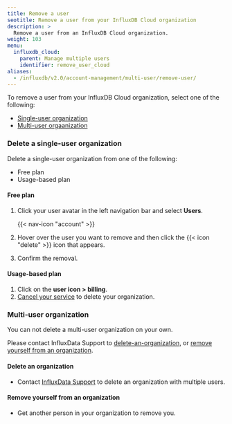 ```yaml
---
title: Remove a user
seotitle: Remove a user from your InfluxDB Cloud organization
description: >
  Remove a user from an InfluxDB Cloud organization.
weight: 103
menu:
  influxdb_cloud:
    parent: Manage multiple users
    identifier: remove_user_cloud
aliases:
  - /influxdb/v2.0/account-management/multi-user/remove-user/
---
```


To remove a user from your InfluxDB Cloud organization, select one of the following:
- [Single-user organization](#single-user-organization)
- [Multi-user orgaanization](#multi-user-organization)

### Delete a single-user organization 

Delete a single-user organization from one of the following:
- Free plan
- Usage-based plan

#### Free plan 

1. Click your user avatar in the left navigation bar and select **Users**.

    {{< nav-icon "account" >}}

2. Hover over the user you want to remove and then click the {{< icon "delete" >}} icon that appears.
3. Confirm the removal.

#### Usage-based plan 

1. Click on the **user icon > billing**. 
2. [Cancel your service](/influxdb/cloud/account-management/offboarding/#cancel-service) to delete your organization. 

### Multi-user organization 

You can not delete a multi-user organization on your own. 

Please contact InfluxData Support to [delete-an-organization](#delete-an-organization), or [remove yourself from an organization](#remove-yourself-from-an-organization).

#### Delete an organization

- Contact [InfluxData Support](support@influxdata.com) to delete an organization with multiple users. 

#### Remove yourself from an organization 

- Get another person in your organization to remove you. 
